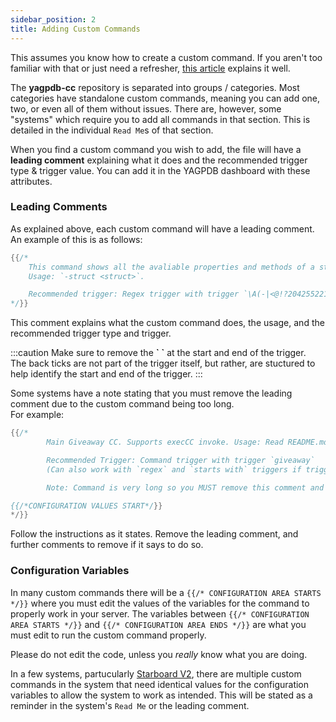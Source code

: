 ```yaml
---
sidebar_position: 2
title: Adding Custom Commands
---
```


This assumes you know how to create a custom command. If you aren't too familiar with that or just need a refresher, [this article](https://learn.yagpdb.xyz/the-custom-command-interface) explains it well.

The **yagpdb-cc** repository is separated into groups / categories. Most categories have standalone custom commands, meaning you can add one, two, or even all of them without issues. There are, however, some "systems" which require you to add all commands in that section. This is detailed in the individual `Read Me`s of that section.

When you find a custom command you wish to add, the file will have a **leading comment** explaining what it does and the recommended trigger type & trigger value. You can add it in the YAGPDB dashboard with these attributes.

### Leading Comments

As explained above, each custom command will have a leading comment. An example of this is as follows:

```go
{{/*
	This command shows all the avaliable properties and methods of a structure with a link to the Discord docs on that structure.
	Usage: `-struct <struct>`.

	Recommended trigger: Regex trigger with trigger `\A(-|<@!?204255221017214977>\s*)(struct)(ure)?(\s+|\z)`
*/}}
```

This comment explains what the custom command does, the usage, and the recommended trigger type and trigger.

:::caution
Make sure to remove the **\` \`** at the start and end of the trigger.  
The back ticks are not part of the trigger itself, but rather, are stuctured to help identify the start and end of the trigger.
:::

Some systems have a note stating that you must remove the leading comment due to the custom command being too long.  
For example:

```go
{{/*
        Main Giveaway CC. Supports execCC invoke. Usage: Read README.md

        Recommended Trigger: Command trigger with trigger `giveaway`
        (Can also work with `regex` and `starts with` triggers if triggers are correctly set)

        Note: Command is very long so you MUST remove this comment and the next one after it for it to save properly.

{{/*CONFIGURATION VALUES START*/}}
*/}}
```

Follow the instructions as it states. Remove the leading comment, and further comments to remove if it says to do so.

### Configuration Variables

In many custom commands there will be a `{{/* CONFIGURATION AREA STARTS */}}` where you must edit the values of the variables for the command to properly work in your server. The variables between `{{/* CONFIGURATION AREA STARTS */}}` and `{{/* CONFIGURATION AREA ENDS */}}` are what you must edit to run the custom command properly.

Please do not edit the code, unless you _really_ know what you are doing.

In a few systems, partucularly [Starboard V2](fun/starboard/overview), there are multiple custom commands in the system that need identical values for the configuration variables to allow the system to work as intended. This will be stated as a reminder in the system's `Read Me` or the leading comment.
